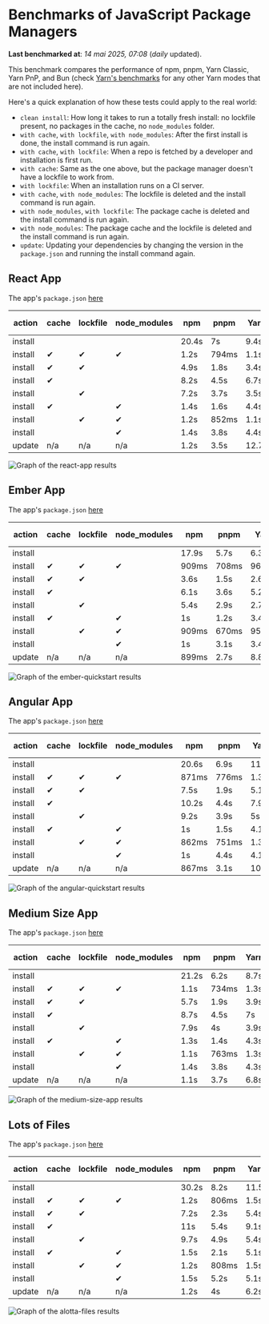 # Benchmarks of JavaScript Package Managers

**Last benchmarked at**: _14 mai 2025, 07:08_ (_daily_ updated).

This benchmark compares the performance of npm, pnpm, Yarn Classic, Yarn PnP, and Bun (check [Yarn's benchmarks](https://yarnpkg.com/benchmarks) for any other Yarn modes that are not included here).

Here's a quick explanation of how these tests could apply to the real world:

- `clean install`: How long it takes to run a totally fresh install: no lockfile present, no packages in the cache, no `node_modules` folder.
- `with cache`, `with lockfile`, `with node_modules`: After the first install is done, the install command is run again.
- `with cache`, `with lockfile`: When a repo is fetched by a developer and installation is first run.
- `with cache`: Same as the one above, but the package manager doesn't have a lockfile to work from.
- `with lockfile`: When an installation runs on a CI server.
- `with cache`, `with node_modules`: The lockfile is deleted and the install command is run again.
- `with node_modules`, `with lockfile`: The package cache is deleted and the install command is run again.
- `with node_modules`: The package cache and the lockfile is deleted and the install command is run again.
- `update`: Updating your dependencies by changing the version in the `package.json` and running the install command again.

## React App

The app's `package.json` [here](./fixtures/react-app/package.json)

| action  | cache | lockfile | node_modules| npm | pnpm | Yarn | Yarn PnP | Bun |
| ---     | ---   | ---      | ---         | --- | ---  | ---  | ---      | --- |
| install |       |          |             | 20.4s | 7s | 9.4s | 4.4s | 1.5s |
| install | ✔     | ✔        | ✔           | 1.2s | 794ms | 1.1s | n/a | 33ms |
| install | ✔     | ✔        |             | 4.9s | 1.8s | 3.4s | 974ms | 470ms |
| install | ✔     |          |             | 8.2s | 4.5s | 6.7s | 4.1s | 428ms |
| install |       | ✔        |             | 7.2s | 3.7s | 3.5s | 969ms | 422ms |
| install | ✔     |          | ✔           | 1.4s | 1.6s | 4.4s | n/a | 36ms |
| install |       | ✔        | ✔           | 1.2s | 852ms | 1.1s | n/a | 31ms |
| install |       |          | ✔           | 1.4s | 3.8s | 4.4s | n/a | 31ms |
| update  | n/a | n/a | n/a | 1.2s | 3.5s | 12.7s | 6.3s | 36ms |

<img alt="Graph of the react-app results" src="results/img/react-app.svg" />

## Ember App

The app's `package.json` [here](./fixtures/ember-quickstart/package.json)

| action  | cache | lockfile | node_modules| npm | pnpm | Yarn | Yarn PnP | Bun |
| ---     | ---   | ---      | ---         | --- | ---  | ---  | ---      | --- |
| install |       |          |             | 17.9s | 5.7s | 6.3s | 3.6s | 1.5s |
| install | ✔     | ✔        | ✔           | 909ms | 708ms | 962ms | n/a | 27ms |
| install | ✔     | ✔        |             | 3.6s | 1.5s | 2.6s | 846ms | 358ms |
| install | ✔     |          |             | 6.1s | 3.6s | 5.2s | 3.2s | 364ms |
| install |       | ✔        |             | 5.4s | 2.9s | 2.7s | 837ms | 355ms |
| install | ✔     |          | ✔           | 1s | 1.2s | 3.4s | n/a | 27ms |
| install |       | ✔        | ✔           | 909ms | 670ms | 957ms | n/a | 25ms |
| install |       |          | ✔           | 1s | 3.1s | 3.4s | n/a | 24ms |
| update  | n/a | n/a | n/a | 899ms | 2.7s | 8.8s | 4.5s | 27ms |

<img alt="Graph of the ember-quickstart results" src="results/img/ember-quickstart.svg" />

## Angular App

The app's `package.json` [here](./fixtures/angular-quickstart/package.json)

| action  | cache | lockfile | node_modules| npm | pnpm | Yarn | Yarn PnP | Bun |
| ---     | ---   | ---      | ---         | --- | ---  | ---  | ---      | --- |
| install |       |          |             | 20.6s | 6.9s | 11.6s | 4.4s | 1.7s |
| install | ✔     | ✔        | ✔           | 871ms | 776ms | 1.3s | n/a | 29ms |
| install | ✔     | ✔        |             | 7.5s | 1.9s | 5.1s | 1.1s | 846ms |
| install | ✔     |          |             | 10.2s | 4.4s | 7.9s | 4s | 805ms |
| install |       | ✔        |             | 9.2s | 3.9s | 5s | 1.1s | 825ms |
| install | ✔     |          | ✔           | 1s | 1.5s | 4.1s | n/a | 29ms |
| install |       | ✔        | ✔           | 862ms | 751ms | 1.3s | n/a | 26ms |
| install |       |          | ✔           | 1s | 4.4s | 4.1s | n/a | 26ms |
| update  | n/a | n/a | n/a | 867ms | 3.1s | 10.4s | 4.2s | 33ms |

<img alt="Graph of the angular-quickstart results" src="results/img/angular-quickstart.svg" />

## Medium Size App

The app's `package.json` [here](./fixtures/medium-size-app/package.json)

| action  | cache | lockfile | node_modules| npm | pnpm | Yarn | Yarn PnP | Bun |
| ---     | ---   | ---      | ---         | --- | ---  | ---  | ---      | --- |
| install |       |          |             | 21.2s | 6.2s | 8.7s | 4.6s | 1.9s |
| install | ✔     | ✔        | ✔           | 1.1s | 734ms | 1.3s | n/a | 32ms |
| install | ✔     | ✔        |             | 5.7s | 1.9s | 3.9s | 1.1s | 474ms |
| install | ✔     |          |             | 8.7s | 4.5s | 7s | 4.1s | 464ms |
| install |       | ✔        |             | 7.9s | 4s | 3.9s | 1.1s | 468ms |
| install | ✔     |          | ✔           | 1.3s | 1.4s | 4.3s | n/a | 30ms |
| install |       | ✔        | ✔           | 1.1s | 763ms | 1.3s | n/a | 28ms |
| install |       |          | ✔           | 1.4s | 3.8s | 4.3s | n/a | 28ms |
| update  | n/a | n/a | n/a | 1.1s | 3.7s | 6.8s | 4.2s | 38ms |

<img alt="Graph of the medium-size-app results" src="results/img/medium-size-app.svg" />

## Lots of Files

The app's `package.json` [here](./fixtures/alotta-files/package.json)

| action  | cache | lockfile | node_modules| npm | pnpm | Yarn | Yarn PnP | Bun |
| ---     | ---   | ---      | ---         | --- | ---  | ---  | ---      | --- |
| install |       |          |             | 30.2s | 8.2s | 11.5s | 5.4s | 1.7s |
| install | ✔     | ✔        | ✔           | 1.2s | 806ms | 1.5s | n/a | 40ms |
| install | ✔     | ✔        |             | 7.2s | 2.3s | 5.4s | 1.3s | 712ms |
| install | ✔     |          |             | 11s | 5.4s | 9.1s | 4.9s | 714ms |
| install |       | ✔        |             | 9.7s | 4.9s | 5.4s | 1.3s | 713ms |
| install | ✔     |          | ✔           | 1.5s | 2.1s | 5.1s | n/a | 39ms |
| install |       | ✔        | ✔           | 1.2s | 808ms | 1.5s | n/a | 35ms |
| install |       |          | ✔           | 1.5s | 5.2s | 5.1s | n/a | 36ms |
| update  | n/a | n/a | n/a | 1.2s | 4s | 6.2s | 5s | 95ms |

<img alt="Graph of the alotta-files results" src="results/img/alotta-files.svg" />